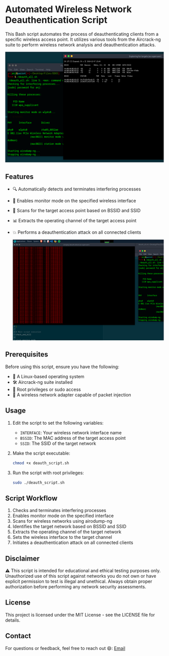 
# Automated Wireless Network Deauthentication Script

This Bash script automates the process of deauthenticating clients from a specific wireless access point. It utilizes various tools from the Aircrack-ng suite to perform wireless network analysis and deauthentication attacks.

![ ](https://github.com/adithyanraj03/Automated-Wifi-DDOS-Script/blob/main/data/Screenshot%20at%202024-12-07%2013-40-50.png)

## Features

- 🔍 Automatically detects and terminates interfering processes
- 📡 Enables monitor mode on the specified wireless interface
- 🎯 Scans for the target access point based on BSSID and SSID
- 📊 Extracts the operating channel of the target access point
- 💥 Performs a deauthentication attack on all connected clients

  ![ ](https://github.com/adithyanraj03/Automated-Wifi-DDOS-Script/blob/main/data/Screenshot%20at%202024-12-07%2013-41-35.png)
## Prerequisites

Before using this script, ensure you have the following:

- 🐧 A Linux-based operating system
- 🛠️ Aircrack-ng suite installed
- 🔑 Root privileges or sudo access
- 📶 A wireless network adapter capable of packet injection

## Usage

1. Edit the script to set the following variables:
   - `INTERFACE`: Your wireless network interface name
   - `BSSID`: The MAC address of the target access point
   - `SSID`: The SSID of the target network

2. Make the script executable:
   ```bash
   chmod +x deauth_script.sh
   ```

3. Run the script with root privileges:
   ```bash
   sudo ./deauth_script.sh
   ```

## Script Workflow

1. Checks and terminates interfering processes
2. Enables monitor mode on the specified interface
3. Scans for wireless networks using airodump-ng
4. Identifies the target network based on BSSID and SSID
5. Extracts the operating channel of the target network
6. Sets the wireless interface to the target channel
7. Initiates a deauthentication attack on all connected clients

## Disclaimer

⚠️ This script is intended for educational and ethical testing purposes only. Unauthorized use of this script against networks you do not own or have explicit permission to test is illegal and unethical. Always obtain proper authorization before performing any network security assessments.


## License

This project is licensed under the MIT License - see the LICENSE file for details.

## Contact

For questions or feedback, feel free to reach out 😄: [Email](mailto:adithyanraj03@gmail.com)
